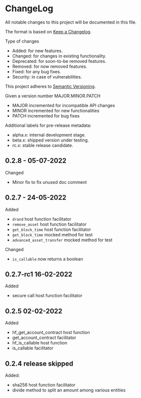 ChangeLog
=========

All notable changes to this project will be documented in this file.

The format is based on [Keep a Changelog](http://keepachangelog.com).

Type of changes

* Added: for new features.
* Changed: for changes in existing functionality.
* Deprecated: for soon-to-be removed features.
* Removed: for now removed features.
* Fixed: for any bug fixes.
* Security: in case of vulnerabilities.

This project adheres to [Semantic Versioning](http://semver.org).

Given a version number MAJOR.MINOR.PATCH
* MAJOR incremented for incompatible API changes
* MINOR incremented for new functionalities
* PATCH incremented for bug fixes

Additional labels for pre-release metadata:
* alpha.x: internal development stage.
* beta.x: shipped version under testing.
* rc.x: stable release candidate.


0.2.8 - 05-07-2022
------------------
Changed
* Minor fix to fix unused doc comment

0.2.7 - 24-05-2022
--------------------
Added
* `drand` host function facilitator
* `remove_asset` host function facilitator
* `get_block_time` host function facilitator
* `get_block_time` mocked method for test
* `advanced_asset_transfer` mocked method for test


Changed
* `is_callable` now returns a boolean

0.2.7-rc1 16-02-2022
----------------
Added
* secure call host function facilitator


0.2.5 02-02-2022
----------------
Added
* hf_get_account_contract host function
* get_account_contract facilitator
* hf_is_callable host function
* is_callable facilitator


0.2.4 release skipped
----------------

Added:

* sha256 host function facilitator
* divide method to split an amount among various entities
